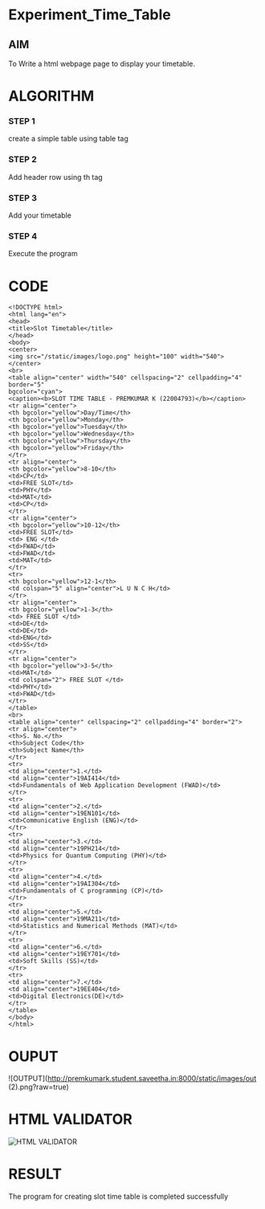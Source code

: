# Experiment_Time_Table

## AIM
To Write a html webpage page to display your timetable.

# ALGORITHM
### STEP 1
create a simple table using table tag

### STEP 2
Add header row using th tag

### STEP 3
Add your timetable

### STEP 4
Execute the program

# CODE
```
<!DOCTYPE html>
<html lang="en">
<head>
<title>Slot Timetable</title>
</head>
<body>
<center>
<img src="/static/images/logo.png" height="100" width="540">
</center>
<br>
<table align="center" width="540" cellspacing="2" cellpadding="4" border="5" 
bgcolor="cyan">
<caption><b>SLOT TIME TABLE - PREMKUMAR K (22004793)</b></caption>
<tr align="center">
<th bgcolor="yellow">Day/Time</th>
<th bgcolor="yellow">Monday</th>
<th bgcolor="yellow">Tuesday</th>
<th bgcolor="yellow">Wednesday</th>
<th bgcolor="yellow">Thursday</th>
<th bgcolor="yellow">Friday</th>
</tr>
<tr align="center">
<th bgcolor="yellow">8-10</th>
<td>CP</td>
<td>FREE SLOT</td>
<td>PHY</td>
<td>MAT</td>
<td>CP</td>
</tr>
<tr align="center">
<th bgcolor="yellow">10-12</th>
<td>FREE SLOT</td>
<td> ENG </td>
<td>FWAD</td>
<td>FWAD</td>
<td>MAT</td>
</tr>
<tr>
<th bgcolor="yellow">12-1</th>
<td colspan="5" align="center">L U N C H</td>
</tr>
<tr align="center">
<th bgcolor="yellow">1-3</th>
<td> FREE SLOT </td>
<td>DE</td>
<td>DE</td>
<td>ENG</td>
<td>SS</td>
</tr>
<tr align="center">
<th bgcolor="yellow">3-5</th>
<td>MAT</td>
<td colspan="2"> FREE SLOT </td>
<td>PHY</td>
<td>FWAD</td>
</tr>
</table>
<br>
<table align="center" cellspacing="2" cellpadding="4" border="2">
<tr align="center">
<th>S. No.</th>
<th>Subject Code</th>
<th>Subject Name</th>
</tr>
<tr>
<td align="center">1.</td>
<td align="center">19AI414</td>
<td>Fundamentals of Web Application Development (FWAD)</td>
</tr>
<tr>
<td align="center">2.</td>
<td align="center">19EN101</td>
<td>Communicative English (ENG)</td>
</tr>
<tr>
<td align="center">3.</td>
<td align="center">19PH214</td>
<td>Physics for Quantum Computing (PHY)</td>
</tr>
<tr>
<td align="center">4.</td>
<td align="center">19AI304</td>
<td>Fundamentals of C programming (CP)</td>
</tr>
<tr>
<td align="center">5.</td>
<td align="center">19MA211</td>
<td>Statistics and Numerical Methods (MAT)</td>
</tr>
<tr>
<td align="center">6.</td>
<td align="center">19EY701</td>
<td>Soft Skills (SS)</td>
</tr>
<tr>
<td align="center">7.</td>
<td align="center">19EE404</td>
<td>Digital Electronics(DE)</td>
</tr>
</table>
</body>
</html>
```

# OUPUT
![OUTPUT](http://premkumark.student.saveetha.in:8000/static/images/out (2).png?raw=true)

# HTML VALIDATOR
![HTML VALIDATOR](http://premkumark.student.saveetha.in:8000/static/images/valid.png?raw=true)

# RESULT
The program for creating slot time table is completed successfully